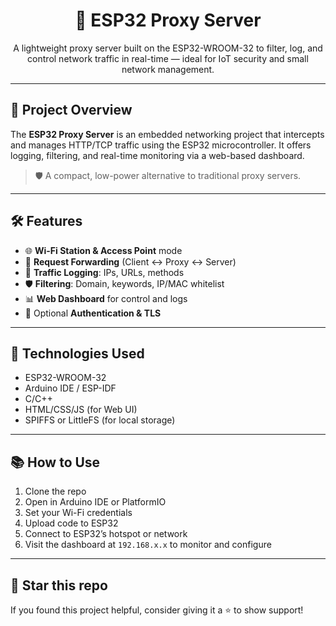 <h1 align="center">🚀 ESP32 Proxy Server</h1>

<p align="center">
A lightweight proxy server built on the ESP32-WROOM-32 to filter, log, and control network traffic in real-time — ideal for IoT security and small network management.
</p>

---

## 📌 Project Overview

The **ESP32 Proxy Server** is an embedded networking project that intercepts and manages HTTP/TCP traffic using the ESP32 microcontroller. It offers logging, filtering, and real-time monitoring via a web-based dashboard.

> 🛡️ A compact, low-power alternative to traditional proxy servers.

---

## 🛠️ Features

- 🌐 **Wi-Fi Station & Access Point** mode
- 🔀 **Request Forwarding** (Client ↔ Proxy ↔ Server)
- 🧪 **Traffic Logging**: IPs, URLs, methods
- 🛡️ **Filtering**: Domain, keywords, IP/MAC whitelist
- 📊 **Web Dashboard** for control and logs
- 🔐 Optional **Authentication & TLS**
---

## 🧪 Technologies Used

- ESP32-WROOM-32
- Arduino IDE / ESP-IDF
- C/C++
- HTML/CSS/JS (for Web UI)
- SPIFFS or LittleFS (for local storage)

---

## 📚 How to Use

1. Clone the repo
2. Open in Arduino IDE or PlatformIO
3. Set your Wi-Fi credentials
4. Upload code to ESP32
5. Connect to ESP32’s hotspot or network
6. Visit the dashboard at `192.168.x.x` to monitor and configure

---

## 🌟 Star this repo

If you found this project helpful, consider giving it a ⭐️ to show support!

